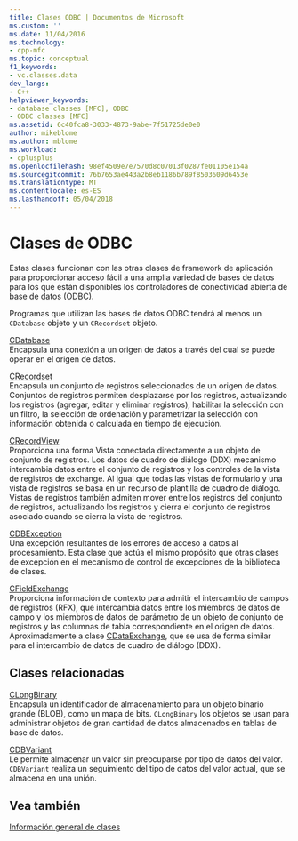 ```yaml
---
title: Clases ODBC | Documentos de Microsoft
ms.custom: ''
ms.date: 11/04/2016
ms.technology:
- cpp-mfc
ms.topic: conceptual
f1_keywords:
- vc.classes.data
dev_langs:
- C++
helpviewer_keywords:
- database classes [MFC], ODBC
- ODBC classes [MFC]
ms.assetid: 6c40fca8-3033-4873-9abe-7f51725de0e0
author: mikeblome
ms.author: mblome
ms.workload:
- cplusplus
ms.openlocfilehash: 98ef4509e7e7570d8c07013f0287fe01105e154a
ms.sourcegitcommit: 76b7653ae443a2b8eb1186b789f8503609d6453e
ms.translationtype: MT
ms.contentlocale: es-ES
ms.lasthandoff: 05/04/2018
---
```

# <a name="odbc-classes"></a>Clases de ODBC
Estas clases funcionan con las otras clases de framework de aplicación para proporcionar acceso fácil a una amplia variedad de bases de datos para los que están disponibles los controladores de conectividad abierta de base de datos (ODBC).  
  
 Programas que utilizan las bases de datos ODBC tendrá al menos un `CDatabase` objeto y un `CRecordset` objeto.  
  
 [CDatabase](../mfc/reference/cdatabase-class.md)  
 Encapsula una conexión a un origen de datos a través del cual se puede operar en el origen de datos.  
  
 [CRecordset](../mfc/reference/crecordset-class.md)  
 Encapsula un conjunto de registros seleccionados de un origen de datos. Conjuntos de registros permiten desplazarse por los registros, actualizando los registros (agregar, editar y eliminar registros), habilitar la selección con un filtro, la selección de ordenación y parametrizar la selección con información obtenida o calculada en tiempo de ejecución.  
  
 [CRecordView](../mfc/reference/crecordview-class.md)  
 Proporciona una forma Vista conectada directamente a un objeto de conjunto de registros. Los datos de cuadro de diálogo (DDX) mecanismo intercambia datos entre el conjunto de registros y los controles de la vista de registros de exchange. Al igual que todas las vistas de formulario y una vista de registros se basa en un recurso de plantilla de cuadro de diálogo. Vistas de registros también admiten mover entre los registros del conjunto de registros, actualizando los registros y cierra el conjunto de registros asociado cuando se cierra la vista de registros.  
  
 [CDBException](../mfc/reference/cdbexception-class.md)  
 Una excepción resultantes de los errores de acceso a datos al procesamiento. Esta clase que actúa el mismo propósito que otras clases de excepción en el mecanismo de control de excepciones de la biblioteca de clases.  
  
 [CFieldExchange](../mfc/reference/cfieldexchange-class.md)  
 Proporciona información de contexto para admitir el intercambio de campos de registros (RFX), que intercambia datos entre los miembros de datos de campo y los miembros de datos de parámetro de un objeto de conjunto de registros y las columnas de tabla correspondiente en el origen de datos. Aproximadamente a clase [CDataExchange](../mfc/reference/cdataexchange-class.md), que se usa de forma similar para el intercambio de datos de cuadro de diálogo (DDX).  
  
## <a name="related-classes"></a>Clases relacionadas  
 [CLongBinary](../mfc/reference/clongbinary-class.md)  
 Encapsula un identificador de almacenamiento para un objeto binario grande (BLOB), como un mapa de bits. `CLongBinary` los objetos se usan para administrar objetos de gran cantidad de datos almacenados en tablas de base de datos.  
  
 [CDBVariant](../mfc/reference/cdbvariant-class.md)  
 Le permite almacenar un valor sin preocuparse por tipo de datos del valor. `CDBVariant` realiza un seguimiento del tipo de datos del valor actual, que se almacena en una unión.  
  
## <a name="see-also"></a>Vea también  
 [Información general de clases](../mfc/class-library-overview.md)

